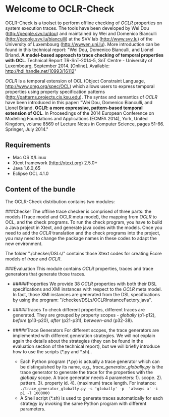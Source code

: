 Welcome to OCLR-Check
==========

OCLR-Check is a toolset to perform offline checking of *OCLR* properties on system execution traces. The tools have been developed by Wei Dou (http://people.svv.lu/dou) and maintained by Wei and Domenico Bianculli (http://people.svv.lu/bianculli) at the SVV lab (http://www.svv.lu) of the University of Luxembourg (http://wwwen.uni.lu). More introduction  can be found in this technical report: "Wei Dou, Domenico Bianculli, and Lionel Briand. __A model-based approach to trace checking of temporal properties with OCL__. Technical Report TR-SnT-2014-5, SnT Centre - University of Luxembourg, September 2014. [Online]. Available: http://hdl.handle.net/10993/16112"

*OCLR* is a temporal extension of OCL (Object Constraint Language, http://www.omg.org/spec/OCL) which allows users to express temporal properties using property specification patterns (http://patterns.projects.cis.ksu.edu). The syntax and semantics of *OCLR* have been introduced in this paper: "Wei Dou, Domenico Bianculli, and Lionel Briand. __OCLR: a more expressive, pattern-based temporal extension of OCL__. In Proceedings of the 2014 European Conference on Modelling Foundations and Applications (ECMFA 2014), York, United Kingdom, volume 8569 of Lecture Notes in Computer Science, pages 51-66. Springer, July 2014."

Requirements
---
* Mac OS X/Linux
* Xtext framework (http://xtext.org) 2.5.0+
* Java 1.6.0_65
* Eclipse OCL 4.1.0

Content of the bundle
---
The OCLR-Check distribution contains two modules:

###Checker
The offline trace checker is comprised of three parts: the models (Trace model and OCLR meta model), the mapping from *OCLR* to OCL, and the check programs. To run the check program, you have to build a Java project in Xtext, and generate java codes with the models. Once you need to add the *OCLR* translation and the check programs into the project, you may need to change the package names in these codes to adapt the new environment.

The folder "./checker/DSLs/" contains those Xtext  codes for creating Ecore models of *trace* and *OCLR*.

###Evaluation
This module contains *OCLR* properties, traces and trace generators that generate those traces.

* #####Properties
We provide 38 *OCLR* properties with both their DSL specifications and XMI instances with respect to the *OCLR* meta model. In fact, those XMI instances are generated from the DSL specifications by using the program: "/checker/DSLs/OCLRInstanceFactory.java".

* #####Traces
To check different properties, different traces are generated. They are grouped by property scopes - *globally* (p1-p12), *before* (p13-p20), *after* (p21-p31), *between-and* (p32-38).

* #####Trace Generators
For different scopes, the trace generators are implemented with different generation strategies. We will not explain again the details about the strategies (they can be found in the evaluation section of the technical report), but we will briefly introduce how to use the scripts (\*.py and \*.sh)..
  * Each Python program (\*.py) is actually a trace generator which can be distinguished by its name, e.g., *trace_generator_globally.py* is the trace generator to generate the trace for the properties with the *globally* scope. A trace generator needs 4 parameters: 1). scope. 2). pattern. 3). property id. 4). (maximum) trace length. For instance:
  ```./trace_generator_globally.py -s 'globally' -p  'always a' -i p1 -l 1000000```
  * A Shell script (\*.sh) is used to generate traces automatically for each strategy by invoking the same Python program with different parameters.

